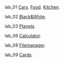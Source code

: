 lab_01
[Cars](https://dinozavr1k.github.io/frontend_labs/lab_01/cars/).
[Food](https://dinozavr1k.github.io/frontend_labs/lab_01/food/).
[Kitchen](https://dinozavr1k.github.io/frontend_labs/lab_01/kitchen/).

lab_02 [Black&White](http://dinozavr1k.github.io/frontend_labs/lab_02/black%20&%20white/).

lab_03 [Planets](http://dinozavr1k.github.io/frontend_labs/lab_03/planets/).

lab_06 [Calculator](https://dinozavr1k.github.io/frontend_labs/lab_06/calculator/).

lab_08 [Filemanager](https://dinozavr1k.github.io/frontend_labs/lab_08/filemanager/).

lab_09 [Cards](https://dinozavr1k.github.io/frontend_labs/lab_09/cards/).





